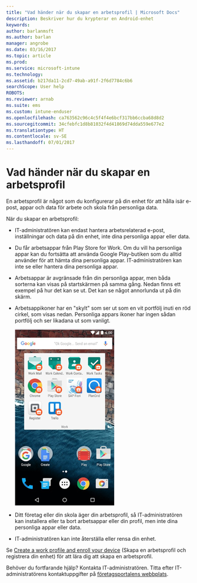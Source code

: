 ```yaml
---
title: "Vad händer när du skapar en arbetsprofil | Microsoft Docs"
description: Beskriver hur du krypterar en Android-enhet
keywords: 
author: barlanmsft
ms.author: barlan
manager: angrobe
ms.date: 03/16/2017
ms.topic: article
ms.prod: 
ms.service: microsoft-intune
ms.technology: 
ms.assetid: b217da11-2cd7-49ab-a91f-2f6d7784c6b6
searchScope: User help
ROBOTS: 
ms.reviewer: arnab
ms.suite: ems
ms.custom: intune-enduser
ms.openlocfilehash: ca763562c96c4c5f4f4e6bcf317bb6ccba68d8d2
ms.sourcegitcommit: 34cfebfc1d8b81032f4d41869d74dda559e677e2
ms.translationtype: HT
ms.contentlocale: sv-SE
ms.lasthandoff: 07/01/2017
---
```

# <a name="what-happens-when-you-create-a-work-profile"></a>Vad händer när du skapar en arbetsprofil

En arbetsprofil är något som du konfigurerar på din enhet för att hålla isär e-post, appar och data för arbete och skola från personliga data.

När du skapar en arbetsprofil:

- IT-administratören kan endast hantera arbetsrelaterad e-post, inställningar och data på din enhet, inte dina personliga appar eller data.

- Du får arbetsappar från Play Store for Work. Om du vill ha personliga appar kan du fortsätta att använda Google Play-butiken som du alltid använder för att hämta dina personliga appar. IT-administratören kan inte se eller hantera dina personliga appar.

- Arbetsappar är avgränsade från din personliga appar, men båda sorterna kan visas på startskärmen på samma gång. Nedan finns ett exempel på hur det kan se ut. Det kan se något annorlunda ut på din skärm.

- Arbetsappikoner har en "skylt" som ser ut som en vit portfölj inuti en röd cirkel, som visas nedan. Personliga appars ikoner har ingen sådan portfölj och ser likadana ut som vanligt.

    ![Android Play Store for Work](./media/afw-google-play-store-for-work.png)

- Ditt företag eller din skola äger din arbetsprofil, så IT-administratören kan installera eller ta bort arbetsappar eller din profil, men inte dina personliga appar eller data.
- IT-administratören kan inte återställa eller rensa din enhet.

Se [Create a work profile and enroll your device](create-a-work-profile-and-enroll-your-device-in-intune-android.md) (Skapa en arbetsprofil och registrera din enhet) för att lära dig att skapa en arbetsprofil.

Behöver du fortfarande hjälp? Kontakta IT-administratören. Titta efter IT-administratörens kontaktuppgifter på [företagsportalens webbplats](http://portal.manage.microsoft.com).
